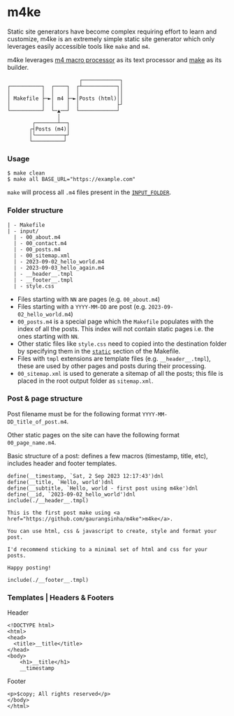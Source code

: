 # m4ke
Static site generators have become complex requiring effort to learn and customize, m4ke is an extremely simple static site generator which only leverages easily accessible tools like `make` and `m4`.   

m4ke leverages [m4 macro processor](https://en.wikipedia.org/wiki/M4_(computer_language)) as its text processor and [make](https://en.wikipedia.org/wiki/Make_(software)) as its builder.

```
                       ┌────────────┐
┌──────────┐  ┌────┐  ┌┴───────────┐│
│          │  │    │  │            ││
│ Makefile ├─►│ m4 ├─►│Posts (html)││
│          │  │    │  │            ├┘
└──────────┘  └─▲──┘  └────────────┘
                │
        ┌───────┴──┐
       ┌┤Posts (m4)│
       │└─────────┬┘
       └──────────┘          
```

### Usage
```
$ make clean
$ make all BASE_URL="https://example.com"
```
`make` will process all `.m4` files present in the [`INPUT_FOLDER`](https://github.com/gaurangsinha/m4ke/blob/main/Makefile#L5).

### Folder structure
```
| - Makefile
| - input/
  | - 00_about.m4
  | - 00_contact.m4
  | - 00_posts.m4
  | - 00_sitemap.xml
  | - 2023-09-02_hello_world.m4
  | - 2023-09-03_hello_again.m4
  | - __header__.tmpl
  | - __footer__.tmpl
  | - style.css
```
- Files starting with `NN` are pages (e.g. `00_about.m4`)
- Files starting with a `YYYY-MM-DD` are post (e.g. `2023-09-02_hello_world.m4`)
- `00_posts.m4` is a special page which the `Makefile` populates with the index of all the posts. This index will not contain static pages i.e. the ones starting with `NN`.
- Other static files like `style.css` need to copied into the destination folder by specifying them in the [`static`](https://github.com/gaurangsinha/m4ke/blob/main/Makefile#L32) section of the Makefile.
- Files with `tmpl` extensions are template files (e.g. `__header__.tmpl`), these are used by other pages and posts during their processing.
- `00_sitemap.xml` is used to generate a sitemap of all the posts; this file is placed in the root output folder as `sitemap.xml`.

### Post & page structure
Post filename must be for the following format `YYYY-MM-DD_title_of_post.m4`.

Other static pages on the site can have the following format `00_page_name.m4`.

Basic structure of a post: defines a few macros (timestamp, title, etc), includes header and footer templates.
```
define(__timestamp, `Sat, 2 Sep 2023 12:17:43')dnl
define(__title, `Hello, world')dnl
define(__subtitle, `Hello, world - first post using m4ke')dnl
define(__id, `2023-09-02_hello_world')dnl
include(./__header__.tmpl)

This is the first post make using <a href="https://github.com/gaurangsinha/m4ke">m4ke</a>.

You can use html, css & javascript to create, style and format your post.

I'd recommend sticking to a minimal set of html and css for your posts.

Happy posting!

include(./__footer__.tmpl)
```

### Templates | Headers & Footers
Header
```
<!DOCTYPE html>
<html>
<head>
  <title>__title</title>
</head>
<body>
    <h1>__title</h1>
    __timestamp
```

Footer
```
<p>$copy; All rights reserved</p>
</body>
</html>
```
